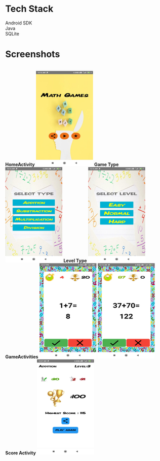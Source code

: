 

# Tech Stack
Android SDK<br>
Java<br>
SQLite<br>

# Screenshots
<br>
<b>HomeActivity</b>
<img src="images/homeActivity.jpeg" height="300" width="180">
<b>Game Type</b>
<img src="images/typeActivity.jpeg" height="300" width="180">
<b>Level Type</b>
<img src="images/levelActivity.jpeg" height="300" width="180">
<b>GameActivities</b>
<img src="images/add.jpeg" height="300" width="180">
<img src="images/mul.jpeg" height="300" width="180">
<b> Score Activity</b>
<img src="images/scoreActivity.jpeg" height="300" width="180">

